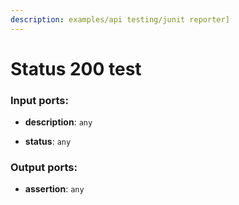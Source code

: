 ```yaml
---
description: examples/api testing/junit reporter]
---
```


# Status 200 test

### Input ports:

* __description__: `any`


* __status__: `any`

### Output ports:

* __assertion__: `any`

